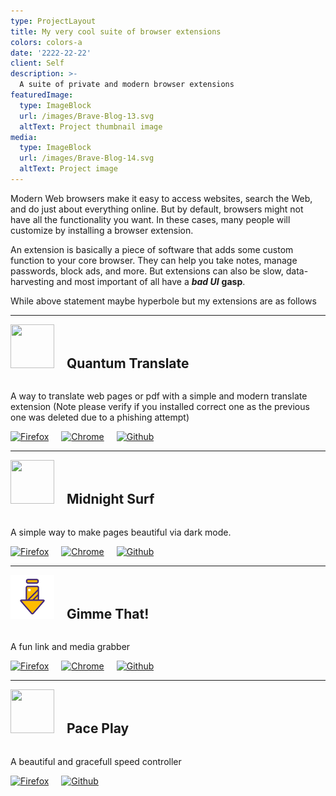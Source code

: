 ```yaml
---
type: ProjectLayout
title: My very cool suite of browser extensions
colors: colors-a
date: '2222-22-22'
client: Self
description: >-
  A suite of private and modern browser extensions
featuredImage:
  type: ImageBlock
  url: /images/Brave-Blog-13.svg
  altText: Project thumbnail image
media:
  type: ImageBlock
  url: /images/Brave-Blog-14.svg
  altText: Project image
---
```

Modern Web browsers make it easy to access websites, search the Web, and do just about everything online. But by
default, browsers might not have all the functionality you want. In these cases, many people will customize by
installing a browser extension.

An extension is basically a piece of software that adds some custom function to your core browser. They can help you
take notes, manage passwords, block ads, and more. But extensions can also be slow, data-harvesting and most important
of all have a ***bad UI*** **gasp**.

While above statement maybe hyperbole but my extensions are as follows

<hr/>

 <div style="display: flex; gap: 20px; align-items: baseline;">
<img src="https://github.com/moodynooby/Quantum-Translate-ModernTWP/blob/master/src/icons/icon-128.png?raw=true"   width="70px" height="70px"  /><h2>Quantum Translate</h2></div>

A way to translate web pages or pdf with a simple and modern translate extension
(Note please verify if you installed correct one as the previous one was deleted due to a phishing attempt)

<div style="display: flex; gap: 20px; align-items: center;">
  <a href="https://github.com/moodynooby/Quantum-Translate-ModernTWP/releases/download/publish/quantumtranslate-2.9.9.xpi">
    <img src="/images/get-the-addon-fx-apr-2020.svg" alt="Firefox" width="100px" height="100px" />
  </a>
  <a href="https://github.com/moodynooby/Quantum-Translate-ModernTWP/releases/download/publish/QT_3.0.1_Chromium.zip">
    <img src="/images/get-the-addon-cr.png" alt="Chrome" width="100px" height="100px" />
  </a>
  <a href="https://github.com/moodynooby/Quantum-Translate-ModernTWP">
    <img src="/images/get-the-addon-gt.png" alt="Github" width="150px" height="150px" />
  </a>
</div>

<hr/>

 <div style="display: flex; gap: 20px; align-items: baseline;">
<img src="https://github.com/moodynooby/modern-darkreader/blob/master/src/icons/dr_128.png?raw=true"    width="70px" height="70px"  /><h2>Midnight Surf</h2></div>

A simple way to make pages beautiful via dark mode.

<div style="display: flex; gap: 20px; align-items: center;">
  <a href="https://addons.mozilla.org/en-US/firefox/addon/mid-surf/">
    <img src="/images/get-the-addon-fx-apr-2020.svg" alt="Firefox" width="100px" height="100px" />
  </a>
  <a href="https://github.com/moodynooby/modern-darkreader/releases/download/Publish/MidnightSurf-chrome-mv3.zip">
    <img src="/images/get-the-addon-cr.png" alt="Chrome" width="100px" height="100px" />
  </a>
  <a href="https://github.com/moodynooby/modern-darkreader">
    <img src="/images/get-the-addon-gt.png" alt="Github" width="150px" height="150px" />
  </a>
</div>

<hr/>

 <div style="display: flex; gap: 20px; align-items: baseline;">
<img src="https://github.com/moodynooby/Modern-downTheMall-GimmeThat/blob/master/style/icon128.png?raw=true"   width="70px" height="70px"  /><h2>Gimme That!</h2></div>

A fun link and media grabber

<div style="display: flex; gap: 20px; align-items: center;">
  <a href="https://addons.mozilla.org/en-US/firefox/addon/gimmethat-modern-downthemall/">
    <img src="/images/get-the-addon-fx-apr-2020.svg" alt="Firefox" width="100px" height="100px" />
  </a>
  <a href="https://github.com/moodynooby/Modern-downTheMall-GimmeThat/releases/download/publish/GT-2.6-release-crx.zip">
    <img src="/images/get-the-addon-cr.png" alt="Chrome" width="100px" height="100px" />
  </a>
  <a href="https://github.com/moodynooby/Modern-downTheMall-GimmeThat
  ">
    <img src="/images/get-the-addon-gt.png" alt="Github" width="150px" height="150px" />
  </a>
</div>

<hr/>

 <div style="display: flex; gap: 20px; align-items: baseline;">
<img src="https://raw.githubusercontent.com/moodynooby/paceplay-modern-speed-controller/767d00d30433c6ef15eb9a89cdcd81632aa98251/icons/icon.svg"  width="70px" height="70px" /><h2>Pace Play</h2></div>

A beautiful and gracefull speed controller

<div style="display: flex; gap: 20px; align-items: center;">
  <a href="https://addons.mozilla.org/en-US/firefox/addon/modern-boomslider/">
    <img src="/images/get-the-addon-fx-apr-2020.svg" alt="Firefox" width="100px" height="100px" />
  </a>
  <a href="https://github.com/moodynooby/paceplay-modern-speed-controller
  ">
    <img src="/images/get-the-addon-gt.png" alt="Github" width="150px" height="150px" />
  </a>
</div>
